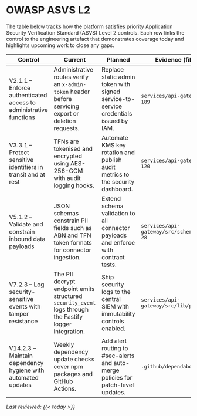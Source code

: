 # OWASP ASVS L2

The table below tracks how the platform satisfies priority Application Security Verification Standard (ASVS) Level 2 controls. Each row links the control to the engineering artefact that demonstrates coverage today and highlights upcoming work to close any gaps.

| Control | Current | Planned | Evidence (file:line / workflow) |
| --- | --- | --- | --- |
| V2.1.1 – Enforce authenticated access to administrative functions | Administrative routes verify an `x-admin-token` header before servicing export or deletion requests. | Replace static admin token with signed service-to-service credentials issued by IAM. | `services/api-gateway/src/app.ts:109-189` |
| V3.3.1 – Protect sensitive identifiers in transit and at rest | TFNs are tokenised and encrypted using AES-256-GCM with audit logging hooks. | Automate KMS key rotation and publish audit metrics to the security dashboard. | `services/api-gateway/src/lib/pii.ts:1-120` |
| V5.1.2 – Validate and constrain inbound data payloads | JSON schemas constrain PII fields such as ABN and TFN token formats for connector ingestion. | Extend schema validation to all connector payloads and enforce with contract tests. | `services/api-gateway/src/schemas/pii.schema.json:1-28` |
| V7.2.3 – Log security-sensitive events with tamper resistance | The PII decrypt endpoint emits structured `security_event` logs through the Fastify logger integration. | Ship security logs to the central SIEM with immutability controls enabled. | `services/api-gateway/src/lib/pii.ts:63-108` |
| V14.2.3 – Maintain dependency hygiene with automated updates | Weekly dependency update checks cover npm packages and GitHub Actions. | Add alert routing to #sec-alerts and auto-merge policies for patch-level updates. | `.github/dependabot.yml` |

_Last reviewed: {{< today >}}_
